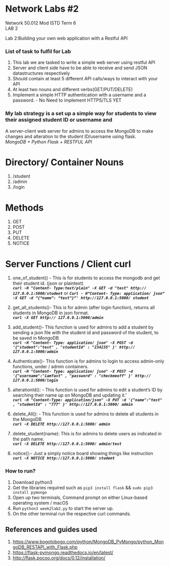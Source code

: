 # Network Labs #2
Network 50.012 Mod ISTD Term 6
<br>LAB 2<br/>

Lab 2:Building your own web application with a Restful API

### List of task to fulfil for Lab
1. This lab we are tasked to write a simple web server using restful API
2. Server and client side have to be able to receive and send JSON datastructures respectively
3. Should contain at least 5 different API calls/ways to interact with your API
4. At least two nouns and different verbs(GET/PUT/DELETE)
5. Implement a simple HTTP authentication with a username and a password. - No Need to implement HTTPS/TLS YET


### My lab strategy is a set up a simple way for students to view their assigned student ID or username and 
A server-client web server for admins to access the MongoDB to make changes and alteration to the student ID/username using flask.  
*MongoDB + Python Flask + RESTFUL API*

# Directory/ Container Nouns
1. /student
2. /admin
3. /login

# Methods
1. GET
2. POST
3. PUT
4. DELETE
5. NOTICE

# Server Functions / Client curl 
1. one_of_student() -
This is for students to
access the mongodb
and get their student
id. (json or plaintext)  
__*`curl -H "Content-
Type:text/plain" -X
GET -d "test" http://
127.0.0.1:5000/student`*__  or   __*`Curl - H”Content-
Type: application/
json” -X GET -d
“{“name”: “test”}”'
http://127.0.0.1:5000/
student`*__

2. get_all_students()-
This is for admin
(after login function),
returns all students in
MongoDB in json
format.  
__*`curl -X GET http://
127.0.0.1:5000/admin`*__ 

3. add_student()-
This function is used
for admins to add a
student by sending a
json file with the
student id and
password of the
student, to be saved in
MongoDB   
__*`curl -H "Content-
Type: application/
json" -X POST -d
‘{"student":"test" ,
"studentId" :
"234235" }' http://
127.0.0.1:5000/admin`*__

4. Authenticate()-
This function is for
admins to login to
access admin-only
functions, under /
admin containers.  
__*`curl -H "Content-
Type: application/
json" -X POST -d
'{"username":"iamfast"
, "password" :
"checkmeoff" }' http://
127.0.0.1:5000/login`*__

5. alterationId(): -
This function is used for
admins to edit a student’s
ID by searching their
name up on MongoDB
and updating it.'  
__*`curl -H "Content-Type:
application/json" -X
PUT -d '{"name":"test" ,
"studentId" : "777" }'
http://127.0.0.1:5000/
admin`*__

6. delete_All(): -
This function is used for
admins to delete all
students in the MongoDB  
__*`curl -X DELETE
http://127.0.0.1:5000/
admin`*__

7. delete_student(name):
This is for admins to
delete users as indicated
in the path name.  
__*`curl -X DELETE
http://127.0.0.1:5000/
admin/test`*__


8. notice():-
Just a simply notice
board showing things like
instruction  
__*`curl -X NOTICE
http://127.0.0.1:5000/
student`*__


### How to run?
1. Download python3
2. Get the libraries required such as `pip3 install flask` && `sudo pip3 install pymongo`
3. Open up two terminals, Command prompt on either Linux-based operating system / macOS
4. Run `python3 week2lab2.py` to start the server up.
5. On the other terminal run the respective curl commands.

## References and guides used
1. https://www.bogotobogo.com/python/MongoDB_PyMongo/python_MongoDB_RESTAPI_with_Flask.php
2. https://flask-pymongo.readthedocs.io/en/latest/
3. http://flask.pocoo.org/docs/0.12/installation/

